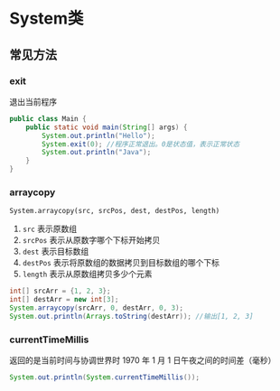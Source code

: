 # System类

## 常见方法

### exit

退出当前程序

```Java
public class Main {
    public static void main(String[] args) {
        System.out.println("Hello");
        System.exit(0); //程序正常退出。0是状态值，表示正常状态
        System.out.println("Java");
    }
}
```

### arraycopy

`System.arraycopy(src, srcPos, dest, destPos, length)`

1.   `src` 表示原数组
2.   `srcPos` 表示从原数字哪个下标开始拷贝
3.   `dest` 表示目标数组
4.   `destPos` 表示将原数组的数据拷贝到目标数组的哪个下标
5.   `length` 表示从原数组拷贝多少个元素

```Java
int[] srcArr = {1, 2, 3};
int[] destArr = new int[3];
System.arraycopy(srcArr, 0, destArr, 0, 3);
System.out.println(Arrays.toString(destArr)); //输出[1, 2, 3]
```

### currentTimeMillis

返回的是当前时间与协调世界时 1970 年 1 月 1 日午夜之间的时间差（毫秒）

```Java
System.out.println(System.currentTimeMillis());
```

